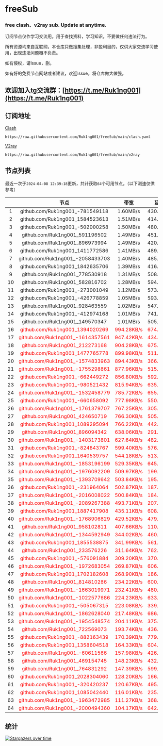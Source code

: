 # freeSub
### free clash、v2ray sub. Update at anytime.

订阅节点仅作学习交流用，用于查找资料，学习知识，不要做任何违法行为。

所有资源均来自互联网，本仓库只做搜集处理，非盈利目的，仅供大家交流学习使用，出现违法问题概不负责。

如有侵权，请Issue，删。

如有好的免费节点网站或者建议，欢迎Issue，将仓库做大做强。

## 欢迎加入tg交流群：[https://t.me/Ruk1ng001](https://t.me/Ruk1ng001)

## 订阅地址
[Clash](https://raw.githubusercontent.com/Ruk1ng001/freeSub/main/clash.yaml)
```
https://raw.githubusercontent.com/Ruk1ng001/freeSub/main/clash.yaml
```
[V2ray](https://raw.githubusercontent.com/Ruk1ng001/freeSub/main/v2ray)
```
https://raw.githubusercontent.com/Ruk1ng001/freeSub/main/v2ray
```

## 节点列表

最近一次于`2024-04-08 12:39:18`更新，共计获取`64`个可用节点。（以下测速仅供参考）

|  | 节点 | 带宽 | 延迟 |
|:-:|:--:|:--:|:--:|
 | 1 | github.com/Ruk1ng001_-781549118 | 1.60MB/s | 430.00ms |
 | 2 | github.com/Ruk1ng001_1584523613 | 1.51MB/s | 414.00ms |
 | 3 | github.com/Ruk1ng001_-502000258 | 1.50MB/s | 480.00ms |
 | 4 | github.com/Ruk1ng001_591196502 | 1.49MB/s | 451.00ms |
 | 5 | github.com/Ruk1ng001_896973994 | 1.49MB/s | 420.00ms |
 | 6 | github.com/Ruk1ng001_1411772586 | 1.41MB/s | 489.00ms |
 | 7 | github.com/Ruk1ng001_-2058433703 | 1.40MB/s | 485.00ms |
 | 8 | github.com/Ruk1ng001_1842635706 | 1.39MB/s | 416.00ms |
 | 9 | github.com/Ruk1ng001_778530918 | 1.31MB/s | 508.00ms |
 | 10 | github.com/Ruk1ng001_582816702 | 1.28MB/s | 594.00ms |
 | 11 | github.com/Ruk1ng001_-273001049 | 1.12MB/s | 573.00ms |
 | 12 | github.com/Ruk1ng001_-426778859 | 1.05MB/s | 593.00ms |
 | 13 | github.com/Ruk1ng001_928463559 | 1.02MB/s | 547.00ms |
 | 14 | github.com/Ruk1ng001_-412974168 | 1.01MB/s | 741.00ms |
 | 15 | github.com/Ruk1ng001_149570347 | 1.01MB/s | 505.00ms |
 | 16 | <font color=red>github.com/Ruk1ng001_1394020269</font> | <font color=red>994.28KB/s</font> | <font color=red>674.00ms</font> |
 | 17 | <font color=red>github.com/Ruk1ng001_-1614357561</font> | <font color=red>947.42KB/s</font> | <font color=red>434.00ms</font> |
 | 18 | <font color=red>github.com/Ruk1ng001_212273168</font> | <font color=red>904.28KB/s</font> | <font color=red>675.00ms</font> |
 | 19 | <font color=red>github.com/Ruk1ng001_1477765778</font> | <font color=red>899.98KB/s</font> | <font color=red>511.00ms</font> |
 | 20 | <font color=red>github.com/Ruk1ng001_-1574833963</font> | <font color=red>894.43KB/s</font> | <font color=red>366.00ms</font> |
 | 21 | <font color=red>github.com/Ruk1ng001_-1755298861</font> | <font color=red>877.96KB/s</font> | <font color=red>515.00ms</font> |
 | 22 | <font color=red>github.com/Ruk1ng001_-662449272</font> | <font color=red>856.80KB/s</font> | <font color=red>592.00ms</font> |
 | 23 | <font color=red>github.com/Ruk1ng001_-980521432</font> | <font color=red>815.94KB/s</font> | <font color=red>635.00ms</font> |
 | 24 | <font color=red>github.com/Ruk1ng001_-1532458779</font> | <font color=red>785.72KB/s</font> | <font color=red>655.00ms</font> |
 | 25 | <font color=red>github.com/Ruk1ng001_-660658092</font> | <font color=red>777.98KB/s</font> | <font color=red>550.00ms</font> |
 | 26 | <font color=red>github.com/Ruk1ng001_-1761379707</font> | <font color=red>767.25KB/s</font> | <font color=red>305.00ms</font> |
 | 27 | <font color=red>github.com/Ruk1ng001_424650719</font> | <font color=red>766.30KB/s</font> | <font color=red>505.00ms</font> |
 | 28 | <font color=red>github.com/Ruk1ng001_1089295094</font> | <font color=red>766.22KB/s</font> | <font color=red>442.00ms</font> |
 | 29 | <font color=red>github.com/Ruk1ng001_896094342</font> | <font color=red>638.06KB/s</font> | <font color=red>291.00ms</font> |
 | 30 | <font color=red>github.com/Ruk1ng001_-1403173801</font> | <font color=red>627.64KB/s</font> | <font color=red>482.00ms</font> |
 | 31 | <font color=red>github.com/Ruk1ng001_-824843767</font> | <font color=red>599.40KB/s</font> | <font color=red>576.00ms</font> |
 | 32 | <font color=red>github.com/Ruk1ng001_1640539757</font> | <font color=red>544.18KB/s</font> | <font color=red>513.00ms</font> |
 | 33 | <font color=red>github.com/Ruk1ng001_-1853196199</font> | <font color=red>529.35KB/s</font> | <font color=red>645.00ms</font> |
 | 34 | <font color=red>github.com/Ruk1ng001_-1976092209</font> | <font color=red>509.97KB/s</font> | <font color=red>199.00ms</font> |
 | 35 | <font color=red>github.com/Ruk1ng001_-1393709642</font> | <font color=red>503.84KB/s</font> | <font color=red>195.00ms</font> |
 | 36 | <font color=red>github.com/Ruk1ng001_-231964064</font> | <font color=red>502.87KB/s</font> | <font color=red>187.00ms</font> |
 | 37 | <font color=red>github.com/Ruk1ng001_-2016008022</font> | <font color=red>500.84KB/s</font> | <font color=red>184.00ms</font> |
 | 38 | <font color=red>github.com/Ruk1ng001_-2089267388</font> | <font color=red>493.71KB/s</font> | <font color=red>207.00ms</font> |
 | 39 | <font color=red>github.com/Ruk1ng001_1887417908</font> | <font color=red>435.11KB/s</font> | <font color=red>608.00ms</font> |
 | 40 | <font color=red>github.com/Ruk1ng001_-1768906829</font> | <font color=red>429.52KB/s</font> | <font color=red>479.00ms</font> |
 | 41 | <font color=red>github.com/Ruk1ng001_958102811</font> | <font color=red>407.66KB/s</font> | <font color=red>110.00ms</font> |
 | 42 | <font color=red>github.com/Ruk1ng001_-1344592949</font> | <font color=red>344.02KB/s</font> | <font color=red>460.00ms</font> |
 | 43 | <font color=red>github.com/Ruk1ng001_1855538875</font> | <font color=red>341.99KB/s</font> | <font color=red>561.00ms</font> |
 | 44 | <font color=red>github.com/Ruk1ng001_233576226</font> | <font color=red>311.64KB/s</font> | <font color=red>762.00ms</font> |
 | 45 | <font color=red>github.com/Ruk1ng001_-576091884</font> | <font color=red>309.20KB/s</font> | <font color=red>370.00ms</font> |
 | 46 | <font color=red>github.com/Ruk1ng001_-1972683054</font> | <font color=red>269.87KB/s</font> | <font color=red>606.00ms</font> |
 | 47 | <font color=red>github.com/Ruk1ng001_1702182608</font> | <font color=red>268.90KB/s</font> | <font color=red>186.00ms</font> |
 | 48 | <font color=red>github.com/Ruk1ng001_814810286</font> | <font color=red>234.22KB/s</font> | <font color=red>600.00ms</font> |
 | 49 | <font color=red>github.com/Ruk1ng001_-1663019971</font> | <font color=red>232.41KB/s</font> | <font color=red>480.00ms</font> |
 | 50 | <font color=red>github.com/Ruk1ng001_-1022577686</font> | <font color=red>224.23KB/s</font> | <font color=red>633.00ms</font> |
 | 51 | <font color=red>github.com/Ruk1ng001_-505067315</font> | <font color=red>223.08KB/s</font> | <font color=red>339.00ms</font> |
 | 52 | <font color=red>github.com/Ruk1ng001_-1862628040</font> | <font color=red>217.48KB/s</font> | <font color=red>686.00ms</font> |
 | 53 | <font color=red>github.com/Ruk1ng001_-1954548574</font> | <font color=red>204.11KB/s</font> | <font color=red>375.00ms</font> |
 | 54 | <font color=red>github.com/Ruk1ng001_722569073</font> | <font color=red>193.74KB/s</font> | <font color=red>436.00ms</font> |
 | 55 | <font color=red>github.com/Ruk1ng001_-882163439</font> | <font color=red>170.39KB/s</font> | <font color=red>779.00ms</font> |
 | 56 | <font color=red>github.com/Ruk1ng001_1358604518</font> | <font color=red>164.33KB/s</font> | <font color=red>604.00ms</font> |
 | 57 | <font color=red>github.com/Ruk1ng001_-60611566</font> | <font color=red>157.98KB/s</font> | <font color=red>426.00ms</font> |
 | 58 | <font color=red>github.com/Ruk1ng001_469154745</font> | <font color=red>148.23KB/s</font> | <font color=red>432.00ms</font> |
 | 59 | <font color=red>github.com/Ruk1ng001_764831292</font> | <font color=red>147.39KB/s</font> | <font color=red>599.00ms</font> |
 | 60 | <font color=red>github.com/Ruk1ng001_2028304060</font> | <font color=red>128.20KB/s</font> | <font color=red>166.00ms</font> |
 | 61 | <font color=red>github.com/Ruk1ng001_-320420237</font> | <font color=red>120.67KB/s</font> | <font color=red>495.00ms</font> |
 | 62 | <font color=red>github.com/Ruk1ng001_1085042440</font> | <font color=red>116.01KB/s</font> | <font color=red>235.00ms</font> |
 | 63 | <font color=red>github.com/Ruk1ng001_-1963472985</font> | <font color=red>111.27KB/s</font> | <font color=red>368.00ms</font> |
 | 64 | <font color=red>github.com/Ruk1ng001_-2000494360</font> | <font color=red>104.17KB/s</font> | <font color=red>642.00ms</font> |


## 统计

[![Stargazers over time](https://starchart.cc/Ruk1ng001/freeSub.svg)](https://starchart.cc/Ruk1ng001/freeSub)
